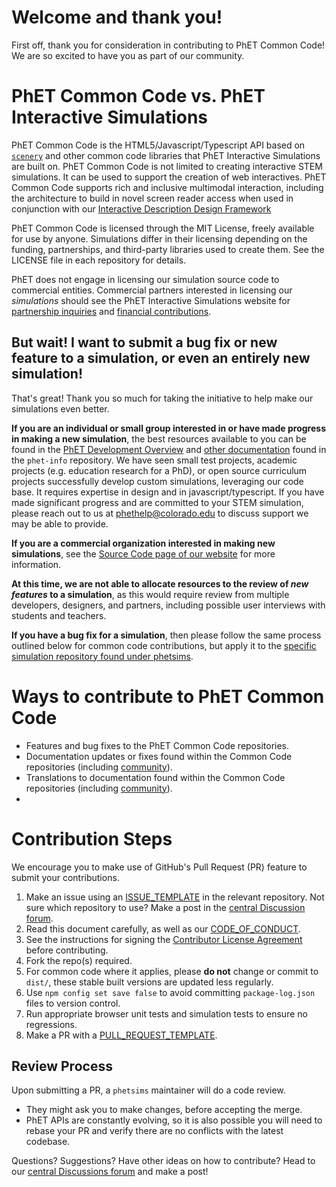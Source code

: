 # Welcome and thank you!
First off, thank you for consideration in contributing to PhET Common Code! We are so excited to have you as part of our community.

# PhET Common Code vs. PhET Interactive Simulations
<!-- [ placeholder about difference between this and contirbuting to the simulations ] -->

PhET Common Code is the HTML5/Javascript/Typescript API based on [`scenery`](https://github.com/phetsims/scenery) and other common code libraries that PhET Interactive Simulations are built on. PhET Common Code is not limited to creating interactive STEM simulations. It can be used to support the creation of web interactives. PhET Common Code supports rich and inclusive multimodal interaction, including the architecture to build in novel screen reader access when used in conjunction with our [Interactive Description Design Framework](https://www.coursera.org/learn/description-design-for-interactive-learning-resources)

PhET Common Code is licensed through the MIT License, freely available for use by anyone. Simulations differ in their licensing depending on the funding, partnerships, and third-party libraries used to create them. See the LICENSE file in each repository for details.

PhET does not engage in licensing our simulation source code to commercial entities. Commercial partners interested in licensing our *simulations* should see the PhET Interactive Simulations website for [partnership inquiries](https://phet.colorado.edu/en/partnerships) and [financial contributions](https://donatenow.networkforgood.org/1437859).

## But wait! I want to submit a bug fix or new feature to a simulation, or even an entirely new simulation!

That's great! Thank you so much for taking the initiative to help make our simulations even better.

**If you are an individual or small group interested in or have made progress in making a new simulation**, the best resources available to you can be found in the [PhET Development Overview](https://github.com/phetsims/phet-info/blob/master/doc/phet-development-overview.md#development-process-and-checklist) and [other documentation](https://github.com/phetsims/phet-info/tree/master/doc) found in the `phet-info` repository. We have seen small test projects, academic projects (e.g. education research for a PhD), or open source curriculum projects successfully develop custom simulations, leveraging our code base. It requires expertise in design and in javascript/typescript. If you have made significant progress and are committed to your STEM simulation, please reach out to us at phethelp@colorado.edu to discuss support we may be able to provide.

**If you are a commercial organization interested in making new simulations**, see the [Source Code page of our website](https://phet.colorado.edu/en/about/source-code) for more information.


**At this time, we are not able to allocate resources to the review of *new features* to a simulation**, as this would require review from multiple developers, designers, and partners, including possible user interviews with students and teachers.

**If you have a bug fix for a simulation**, then please follow the same process outlined below for common code contributions, but apply it to the [specific simulation repository found under phetsims](https://github.com/orgs/phetsims/repositories).

# Ways to contribute to PhET Common Code
- Features and bug fixes to the PhET Common Code repositories.
- Documentation updates or fixes found within the Common Code repositories (including [community](https://github.com/phetsims/community)).
- Translations to documentation found within the Common Code repositories (including [community](https://github.com/phetsims/community)).
- 
  

# Contribution Steps

We encourage you to make use of GitHub's Pull Request (PR) feature to submit your contributions.

1. Make an issue using an [ISSUE_TEMPLATE](./ISSUE_TEMPLATE.md) in the relevant repository. Not sure which repository to use? Make a post in the [central Discussion forum](https://github.com/orgs/phetsims/discussions).
2. Read this document carefully, as well as our [CODE_OF_CONDUCT](../CODE_OF_CONDUCT.md).
3. See the instructions for signing the [Contributor License Agreement](../CLA.md) before contributing.
4. Fork the repo(s) required.
5. For common code where it applies, please **do not** change or commit to `dist/`, these stable built versions are updated less regularly.
6. Use `npm config set save false` to avoid committing `package-log.json` files to version control.
7. Run appropriate browser unit tests and simulation tests to ensure no regressions.
8. Make a PR with a [PULL_REQUEST_TEMPLATE](../PULL_REQUEST_TEMPLATE.md). 

## Review Process

Upon submitting a PR, a `phetsims` maintainer will do a code review. 
- They might ask you to make changes, before accepting the merge. 
- PhET APIs are constantly evolving, so it is also possible you will need to rebase your PR and verify there are no conflicts with the latest codebase.

Questions? Suggestions? Have other ideas on how to contribute? Head to our [central Discussions forum](https://github.com/orgs/phetsims/discussions) and make a post!